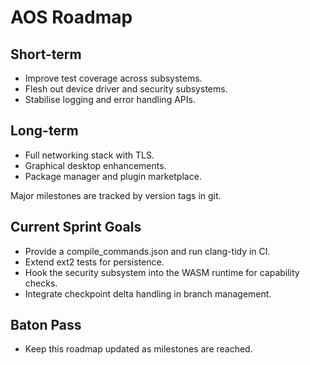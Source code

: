 # AOS Roadmap

## Short-term
- Improve test coverage across subsystems.
- Flesh out device driver and security subsystems.
- Stabilise logging and error handling APIs.

## Long-term
- Full networking stack with TLS.
- Graphical desktop enhancements.
- Package manager and plugin marketplace.

Major milestones are tracked by version tags in git.

## Current Sprint Goals
- Provide a compile_commands.json and run clang-tidy in CI.
- Extend ext2 tests for persistence.
- Hook the security subsystem into the WASM runtime for capability checks.
- Integrate checkpoint delta handling in branch management.

## Baton Pass
- Keep this roadmap updated as milestones are reached.
